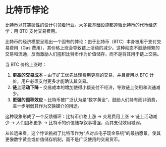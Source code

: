 # 比特币悖论

比特币以其突破性的设计引领着行业。大多数基础设施都遵循比特币的代币经济学：用 BTC 支付交易费用。

比特币的经济模型呈现出一个固有的悖论：由于比特币（BTC）本身被用于支付交易费用（Gas 费用），其价格上涨会导致链上活动的减少。这种动态不鼓励频繁的交易和流通，反而激励人们囤积比特币作为价值储存，而不是将其用于链上交易。

当 BTC 价格上涨时：

1. **更高的交易成本** – 由于矿工优先处理费用更高的交易，并且费用以 BTC 计价，用户必须支付更多才能确认其交易。
2. **链上活动下降** – 交易成本的增加使得小额支付不经济，导致链上使用和流通减少。
3. **更强的囤积效应** – 比特币被广泛认为是“数字黄金”，鼓励人们持有而非消费，进一步削弱其作为交换媒介的用途。

这种现象形成了一个反馈循环：比特币价格上涨 → 交易费用上涨 → 链上活动减少 → 人们囤积更多 → 比特币的价值储存叙事增强，而其支付效用减弱。

从长远来看，这个悖论挑战了比特币作为“点对点电子现金系统”的最初愿景，使其更像数字黄金或价值储存机制，而不是广泛使用的交易货币。
